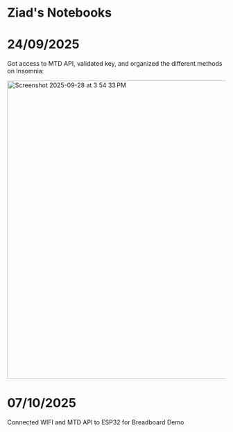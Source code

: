 # Ziad's Notebooks

# 24/09/2025 
Got access to MTD API, validated key, and organized the different methods on Insomnia:

<img width="756" height="689" alt="Screenshot 2025-09-28 at 3 54 33 PM" src="https://github.com/user-attachments/assets/df7dcad6-0a2c-4683-b217-5d3e5157887f" />


# 07/10/2025
Connected WIFI and MTD API to ESP32 for Breadboard Demo

